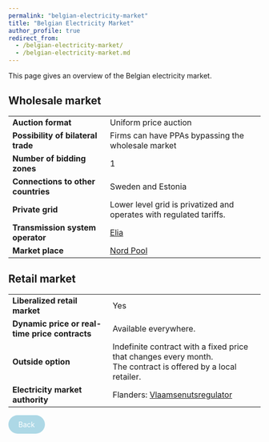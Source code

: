 ```yaml
---
permalink: "belgian-electricity-market"
title: "Belgian Electricity Market"
author_profile: true
redirect_from: 
  - /belgian-electricity-market/
  - /belgian-electricity-market.md
---
```


This page gives an overview of the Belgian electricity market.

## Wholesale market

<table>
  <tr>
    <td><strong>Auction format</strong></td>
    <td>Uniform price auction</td>
  </tr>
  <tr>
    <td><strong>Possibility of bilateral trade</strong></td>
    <td>Firms can have PPAs bypassing the wholesale market</td>
  </tr>
  <tr>
    <td><strong>Number of bidding zones</strong></td>
    <td>1</td>
  </tr>
  <tr>
    <td><strong>Connections to other countries</strong></td>
    <td>Sweden and Estonia</td>
  </tr>
  <tr>
    <td><strong>Private grid</strong></td>
    <td>Lower level grid is privatized and operates with regulated tariffs.</td>
  </tr>
  <tr>
    <td><strong>Transmission system operator</strong></td>
    <td><a href="https://www.elia.be/en/">Elia</a></td>
  </tr>
  <tr>
    <td><strong>Market place</strong></td>
    <td><a href="https://data.nordpoolgroup.com/auction/day-ahead/prices?deliveryDate=latest&currency=EUR&aggregation=DeliveryPeriod&deliveryAreas=AT">Nord Pool</a></td>
  </tr>
</table>


## Retail market

<table>
  <tr>
    <td><strong>Liberalized retail market</strong></td>
    <td>Yes</td>
  </tr>
  <tr>
    <td><strong>Dynamic price or real-time price contracts</strong></td>
    <td>Available everywhere.</td>
  </tr>
  <tr>
    <td><strong>Outside option</strong></td>
    <td>Indefinite contract with a fixed price that changes every month.<br>The contract is offered by a local retailer.</td>
  </tr>
  <tr>
    <td><strong>Electricity market authority</strong></td>
    <td>Flanders: <a href="https://www.vlaamsenutsregulator.be/en">Vlaamsenutsregulator</a></td>
  </tr>
</table>

<a href="../eur-elec-markets/" style="display: inline-block; padding: 10px 20px; background-color: lightblue; color: white; text-decoration: none; border-radius: 25px;">Back</a>
